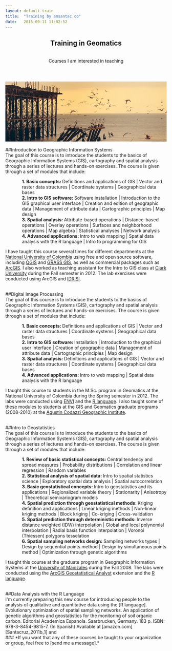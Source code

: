 ```yaml
---
layout: default-train
title:  "Training by amsantac.co"
date:   2015-09-11 11:02:52
---
```

<header>
<h2>Training in Geomatics</h2>
<br>
<span class="byline">Courses I am interested in teaching</span>
</header>

<a href="#" class="image full"><img src="images/pic07.jpg" alt="" /></a>

##Introduction to Geographic Information Systems
<br>
The goal of this course is to introduce the students to the basics of Geographic Information Systems (GIS), cartography and spatial analysis through a series of lectures and hands-on exercises. The course is given through a set of modules that include:

<ul style="margin-left:2em; list-style-type:none">
  <li><strong>1. Basic concepts: </strong>Definitions and applications of GIS | Vector and raster data structures | Coordinate systems | Geographical data bases</li>
  <li><strong>2. Intro to GIS software: </strong>Software installation | Introduction to the GIS graphical user interface | Creation and edition of geographic data | Management of attribute data | Cartographic principles | Map design</li>
  <li><strong>3. Spatial analysis: </strong>Attribute-based operations | Distance-based operations | Overlay operations | Surfaces and neighborhood operations | Map algebra | Statistical analyses | Network analysis</li>
  <li><strong>4. Advanced applications: </strong>Intro to web mapping | Spatial data analysis with the R language | Intro to programming for GIS
</ul>

I have taught this course several times for different departments at the [National University of Colombia] using free and open source software, including [QGIS] and [GRASS GIS], as well as commercial packages such as [ArcGIS]. I also worked as teaching assistant for the Intro to GIS class at [Clark University] during the Fall semester in 2012. The lab exercises were conducted using ArcGIS and [IDRISI].

<br>
##Digital Image Processing
<br>
The goal of this course is to introduce the students to the basics of Geographic Information Systems (GIS), cartography and spatial analysis through a series of lectures and hands-on exercises. The course is given through a set of modules that include:

<ul style="margin-left:2em; list-style-type:none">
  <li><strong>1. Basic concepts: </strong>Definitions and applications of GIS | Vector and raster data structures | Coordinate systems | Geographical data bases</li>
  <li><strong>2. Intro to GIS software: </strong>Installation | Introduction to the graphical user interface | Creation of geographic data | Management of attribute data | Cartographic principles | Map design</li>
  <li><strong>3. Spatial analysis: </strong>Definitions and applications of GIS | Vector and raster data structures | Coordinate systems | Geographical data bases</li>
  <li><strong>4. Advanced applications: </strong>Intro to web mapping | Spatial data analysis with the R language
</ul>

I taught this course to students in the M.Sc. program in Geomatics at the National University of Colombia during the Spring semester in 2012. The labs were conducted using [ENVI] and the [R language]. I also taught some of these modules to students at the GIS and Geomatics graduate programs (2008-2010) at the [Agustin Codazzi Geographic Institute]. 

<br>
##Intro to Geostatistics
<br>
The goal of this course is to introduce the students to the basics of Geographic Information Systems (GIS), cartography and spatial analysis through a series of lectures and hands-on exercises. The course is given through a set of modules that include:

<ul style="margin-left:2em; list-style-type:none">
  <li><strong>1. Review of basic statistical concepts: </strong>Central tendency and spread measures | Probability distributions | Correlation and linear regression | Random variables</li>
  <li><strong>2. Statistical analysis of spatial data: </strong>Intro to spatial statistics science | Exploratory spatial data analysis | Spatial autocorrelation</li>
  <li><strong>3. Basic geostatistical concepts: </strong>Intro to geostatistics and its applications | Regionalized variable theory | Stationarity | Anisotropy | Theoretical semivariogram models</li>
  <li><strong>4. Spatial prediction through geostatistical methods: </strong>Kriging definition and applications | Linear kriging methods | Non-linear kriging methods | Block kriging | Co-kriging | Cross-validation
  <li><strong>5. Spatial prediction through deterministic methods: </strong>Inverse distance weighted (IDW) interpolation | Global and local polynomial interpolation | Radial basis function interpolation | Voronoi (Thiessen) polygons tesselation
  <li><strong>6. Spatial sampling networks design: </strong>Sampling networks types | Design by sequential points method | Design by simultaneous points method | Optimization through genetic algorithms 
</ul>

I taught this course at the graduate program in Geographic Information Systems at the [University of Manizales] during the Fall 2008. The labs were conducted using the [ArcGIS Geostatistical Analyst] extension and the [R language].

<br>
##Data Analysis with the R Language
<br>
I'm currently preparing this new course for introducing people to the analysis of qualitative and quantitative data using the [R language]. Evolutionary optimization of spatial sampling networks. An application of genetic algorithms and geostatistics for the monitoring of soil organic carbon. Editorial Academica Espanola. Saarbrucken, Germany. 183 p. ISBN: 978-3-8454-9815-7. (In Spanish) Available at [amazon.com][Santacruz_2011b_1] and

<br>
### *If you want that any of these courses be taught to your organization or group, feel free to [send me a message].*

[QGIS]: http://www.qgis.org/
[GRASS GIS]: https://grass.osgeo.org/
[ArcGIS]: https://www.arcgis.com/
[National University of Colombia]: http://unal.edu.co
[Clark University]: http://clarku.edu
[send me a message]: contact.html
[R language]: http://r-project.org
[ArcGIS Geostatistical Analyst]: http://www.esri.com/software/arcgis/extensions/geostatistical
[University of Manizales]: http://www.umanizales.edu.co/
[IDRISI]: https://clarklabs.org/
[ENVI]: http://www.exelisvis.com/ProductsServices/ENVIProducts/ENVI.aspx
[Agustin Codazzi Geographic Institute]: http://www.igac.gov.co
